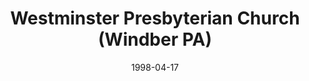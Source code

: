 ---
date: &id001 1998-04-17
end_date: null
location:
  address: null
  city: Windber
  state: PA
minister:
- end: 2001-01-01
  name: Danny Olinger
  start: 1998-04-17
  type: Pastor
- end: 2007-01-01
  name: James Cassidy
  start: 2002-01-01
  type: Pastor
- end: 2015-01-01
  name: Robert McKelvey
  start: 2007-01-01
  type: Pastor
ministers:
- Danny Olinger
- James Cassidy
- Robert McKelvey
name: Westminster Presbyterian Church
names:
- end: 2015-01-01
  name: Westminster Presbyterian Church, OPC
  start: 1998-04-17
origination_date: *id001
raw_data: "PA Windber\n\nWestminster Presbyterian Church, OPC  (April 17, 1998\u2013\
  2015)\n(moved from Johnstown in 2007)\nPastors: Danny Olinger, 1998\u20132001\n\
  James Cassidy, 2002\u20137\nRobert McKelvey, 2007\u201315"
received_from: null
states:
- PA
status:
  active: false
  end_date: 2015-01-01
  reason: null
  received_from: null
  withdrawal_to: null
title: Westminster Presbyterian Church (Windber PA)
year_established:
- 1998

---
